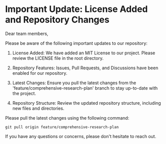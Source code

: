 # Important Update: License Added and Repository Changes

Dear team members,

Please be aware of the following important updates to our repository:

1. License Added: We have added an MIT License to our project. Please review the LICENSE file in the root directory.

2. Repository Features: Issues, Pull Requests, and Discussions have been enabled for our repository.

3. Latest Changes: Ensure you pull the latest changes from the 'feature/comprehensive-research-plan' branch to stay up-to-date with the project.

4. Repository Structure: Review the updated repository structure, including new files and directories.

Please pull the latest changes using the following command:
```
git pull origin feature/comprehensive-research-plan
```

If you have any questions or concerns, please don't hesitate to reach out.
